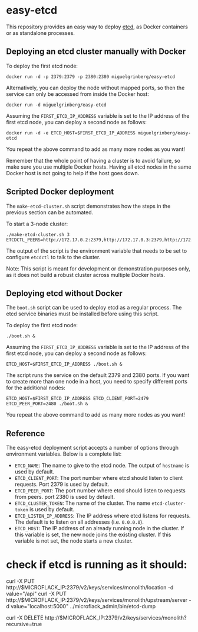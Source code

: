 # easy-etcd

This repository provides an easy way to deploy
[etcd](https://github.com/coreos/etcd), as Docker containers or as standalone
processes.

## Deploying an etcd cluster manually with Docker

To deploy the first etcd node:

    docker run -d -p 2379:2379 -p 2380:2380 miguelgrinberg/easy-etcd

Alternatively, you can deploy the node without mapped ports, so then the
service can only be accessed from inside the Docker host:

    docker run -d miguelgrinberg/easy-etcd

Assuming the `FIRST_ETCD_IP_ADDRESS` variable is set to the IP address of the
first etcd node, you can deploy a second node as follows:

    docker run -d -e ETCD_HOST=$FIRST_ETCD_IP_ADDRESS miguelgrinberg/easy-etcd

You repeat the above command to add as many more nodes as you want!

Remember that the whole point of having a cluster is to avoid failure, so make
sure you use multiple Docker hosts. Having all etcd nodes in the same Docker
host is not going to help if the host goes down.

## Scripted Docker deployment

The `make-etcd-cluster.sh` script demonstrates how the steps in the previous
section can be automated.

To start a 3-node cluster:

    ./make-etcd-cluster.sh 3
    ETCDCTL_PEERS=http://172.17.0.2:2379,http://172.17.0.3:2379,http://172.17.0.4:2379

The output of the script is the environment variable that needs to be set to
configure `etcdctl` to talk to the cluster.

Note: This script is meant for development or demonstration purposes only, as
it does not build a robust cluster across multiple Docker hosts.

## Deploying etcd without Docker

The `boot.sh` script can be used to deploy etcd as a regular process. The
etcd service binaries must be installed before using this script.

To deploy the first etcd node:

    ./boot.sh &

Assuming the `FIRST_ETCD_IP_ADDRESS` variable is set to the IP address of the
first etcd node, you can deploy a second node as follows:

    ETCD_HOST=$FIRST_ETCD_IP_ADDRESS ./boot.sh &

The script runs the service on the default 2379 and 2380 ports. If you want to
create more than one node in a host, you need to specify different ports for
the additional nodes:

    ETCD_HOST=$FIRST_ETCD_IP_ADDRESS ETCD_CLIENT_PORT=2479 ETCD_PEER_PORT=2480 ./boot.sh &

You repeat the above command to add as many more nodes as you want!

## Reference

The easy-etcd deployment script accepts a number of options through environment
variables. Below is a complete list:

- `ETCD_NAME`: The name to give to the etcd node. The output of `hostname` is
  used by default.
- `ETCD_CLIENT_PORT`: The port number where etcd should listen to client
   requests. Port 2379 is used by default.
- `ETCD_PEER_PORT`: The port number where etcd should listen to requests from
  peers. port 2380 is used by default.
- `ETCD_CLUSTER_TOKEN`: The name of the cluster. The name `etcd-cluster-token`
  is used by default.
- `ETCD_LISTEN_IP_ADDRESS`: The IP address where etcd listens for requests. The
  default is to listen on all addresses (i.e. `0.0.0.0`).
- `ETCD_HOST`: The IP address of an already running node in the cluster. If
  this variable is set, the new node joins the existing cluster. If this
  variable is not set, the node starts a new cluster.

# check if etcd is running as it should:
curl -X PUT http://$MICROFLACK_IP:2379/v2/keys/services/monolith/location -d value="/api"
curl -X PUT http://$MICROFLACK_IP:2379/v2/keys/services/monolith/upstream/server -d value="localhost:5000"
../microflack_admin/bin/etcd-dump

curl -X DELETE http://$MICROFLACK_IP:2379/v2/keys/services/monolith?recursive=true

